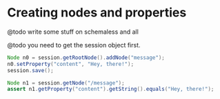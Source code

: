 Creating nodes and properties
=========================================

@todo write some stuff on schemaless and all

@todo you need to get the session object first.

```java
Node n0 = session.getRootNode().addNode("message");
n0.setProperty("content", "Hey, there!");
session.save();

Node n1 = session.getNode("/message");
assert n1.getProperty("content").getString().equals("Hey, there!");
```
